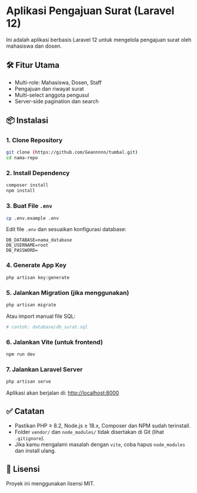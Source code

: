 # Aplikasi Pengajuan Surat (Laravel 12)

Ini adalah aplikasi berbasis Laravel 12 untuk mengelola pengajuan surat oleh mahasiswa dan dosen.

## 🛠️ Fitur Utama
- Multi-role: Mahasiswa, Dosen, Staff
- Pengajuan dan riwayat surat
- Multi-select anggota pengusul
- Server-side pagination dan search

## 📦 Instalasi

### 1. Clone Repository
```bash
git clone (https://github.com/Geannnnn/tumbal.git)
cd nama-repo
```

### 2. Install Dependency
```bash
composer install
npm install
```

### 3. Buat File `.env`
```bash
cp .env.example .env
```

Edit file `.env` dan sesuaikan konfigurasi database:

```env
DB_DATABASE=nama_database
DB_USERNAME=root
DB_PASSWORD=
```

### 4. Generate App Key
```bash
php artisan key:generate
```

### 5. Jalankan Migration (jika menggunakan)
```bash
php artisan migrate
```

Atau import manual file SQL:
```bash
# contoh: database/db_surat.sql
```

### 6. Jalankan Vite (untuk frontend)
```bash
npm run dev
```

### 7. Jalankan Laravel Server
```bash
php artisan serve
```

Aplikasi akan berjalan di: [http://localhost:8000](http://localhost:8000)

## ✅ Catatan
- Pastikan PHP ≥ 8.2, Node.js ≥ 18.x, Composer dan NPM sudah terinstall.
- Folder `vendor/` dan `node_modules/` tidak disertakan di Git (lihat `.gitignore`).
- Jika kamu mengalami masalah dengan `vite`, coba hapus `node_modules` dan install ulang.

## 📃 Lisensi
Proyek ini menggunakan lisensi MIT.
